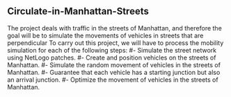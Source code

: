 ## Circulate-in-Manhattan-Streets

The project deals with traffic in the streets of Manhattan, and therefore the goal will be to simulate the movements of vehicles in streets that are
perpendicular To carry out this project, we will have to process the mobility simulation for each of the following steps:
#- Simulate the street network using NetLogo patches.
#- Create and position vehicles on the streets of Manhattan.
#- Simulate the random movement of vehicles in the streets of Manhattan.
#- Guarantee that each vehicle has a starting junction but also an arrival junction.
#- Optimize the movement of vehicles in the streets of Manhattan.


